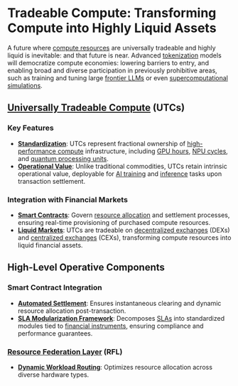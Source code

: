 # Tradeable Compute: Transforming Compute into Highly Liquid Assets

A future where [compute resources](../../encyclopedia/COMPUTE_RESOURCES.md) are universally tradeable and highly liquid is inevitable: and that future is near. Advanced [tokenization](../../encyclopedia/TOKENIZATION.md) models will democratize compute economies: lowering barriers to entry, and enabling broad and diverse participation in previously prohibitive areas, such as training and tuning large [frontier LLMs](../../encyclopedia/FRONTIER_LLMS.md) or even [supercomputational simulations](../../encyclopedia/SUSTAINABLE_DEVELOPMENT.md).

## [Universally Tradeable Compute](../../encyclopedia/UTC.md) (UTCs)

### Key Features

* [**Standardization**](../../encyclopedia/STRATEGIC_PLANNING.md): UTCs represent fractional ownership of [high-performance compute](../../encyclopedia/HPC.md) infrastructure, including [GPU hours](../../encyclopedia/GPU_HOURS.md), [NPU cycles](../../encyclopedia/NPU_CYCLES.md), and [quantum processing units](../../encyclopedia/QPU.md).
* [**Operational Value**](../../encyclopedia/PATH_DEPENDENCE.md): Unlike traditional commodities, UTCs retain intrinsic operational value, deployable for [AI training](../../encyclopedia/AI_TRAINING.md) and [inference](../../encyclopedia/INFERENCE.md) tasks upon transaction settlement.

### Integration with Financial Markets

* [**Smart Contracts**](../../encyclopedia/SOCIETY.md): Govern [resource allocation](../../encyclopedia/RESOURCE_ALLOCATION.md) and settlement processes, ensuring real-time provisioning of purchased compute resources.
* [**Liquid Markets**](../../encyclopedia/MASS_PANIC.md): UTCs are tradeable on [decentralized exchanges](../../encyclopedia/DEX.md) (DEXs) and [centralized exchanges](../../encyclopedia/CEX.md) (CEXs), transforming compute resources into liquid financial assets.

## High-Level Operative Components

### Smart Contract Integration

* [**Automated Settlement**](../../encyclopedia/CIGAR_SHAPED_UFO.md): Ensures instantaneous clearing and dynamic resource allocation post-transaction.
* [**SLA Modularization Framework**](../../encyclopedia/SOCIAL_MEDIA_METADATA.md): Decomposes [SLAs](../../encyclopedia/SLA.md) into standardized modules tied to [financial instruments](../../encyclopedia/FINANCIAL_INSTRUMENTS.md), ensuring compliance and performance guarantees.

### [Resource Federation Layer](../../encyclopedia/RFL.md) (RFL)

* [**Dynamic Workload Routing**](../../encyclopedia/ECONOMIC_THRESHOLD.md): Optimizes resource allocation across diverse hardware types.
